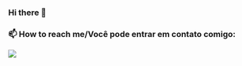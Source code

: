 ### Hi there 👋

### 📫 How to reach me/Você pode entrar em contato comigo:
 
 <a href="https://www.linkedin.com/in/ricardow-dev/"><img src="https://img.shields.io/badge/-LinkedIn-%230077B5?style=for-the-badge&logo=linkedin&logoColor=white" target="_blank"></a> 
 


